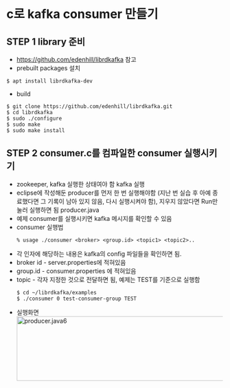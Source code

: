 # c로 kafka consumer 만들기

## STEP 1 library 준비
* https://github.com/edenhill/librdkafka 참고
* prebuilt packages 설치
```
$ apt install librdkafka-dev
```

* build
```
$ git clone https://github.com/edenhill/librdkafka.git
$ cd librdkafka
$ sudo ./configure
$ sudo make
$ sudo make install 
```

## STEP 2 consumer.c를 컴파일한 consumer 실행시키기
  * zookeeper, kafka 실행한 상태여야 함 <a src="https://github.com/RainingCodes/Industry-Academic-Cooperation1/blob/main/Kafka/start.md#step2--%EC%8B%A4%ED%96%89">kafka 실행</a>
  * eclipse에 작성해둔 producer를 먼저 한 번 실행해야함 (지난 번 실습 후 아예 종료했다면 그 기록이 남아 있지 않음, 다시 실행시켜야 함), 지우지 않았다면 Run만 눌러 실행하면 됨 <a src="https://github.com/RainingCodes/Industry-Academic-Cooperation1/blob/main/Kafka/start.md#step2--%EC%8B%A4%ED%96%89">producer.java</a>
  * 예제 consumer를 실행시키면 kafka 메시지를 확인할 수 있음
  * consumer 실행법
    ```
    % usage ./consumer <broker> <group.id> <topic1> <topic2>..
    ```
  * 각 인자에 해당하는 내용은 kafka의 config 파일들을 확인하면 됨.
  * broker id - server.properties에 적혀있음
  * group.id - consumer.properties 에 적혀있음
  * topic - 각자 지정한 것으로 전달하면 됨, 예제는 TEST를 기준으로 실행함    
    ```
    $ cd ~/librdkafka/examples 
    $ ./consumer 0 test-consumer-group TEST
    ```
  * 실행화면
<br><img src="https://github.com/RainingCodes/Industry-Academic-Cooperation1/blob/main/Kafka/img/img16.JPG" width="500px" height="150px" alt="producer.java6"><br/> 